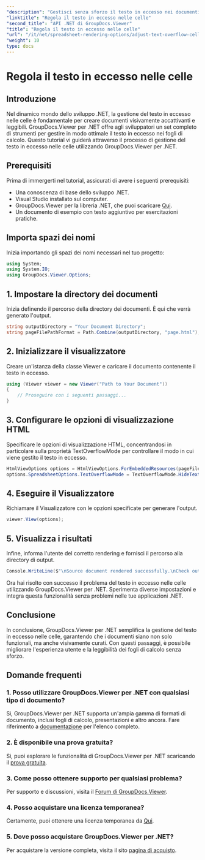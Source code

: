 ```yaml
---
"description": "Gestisci senza sforzo il testo in eccesso nei documenti .NET con GroupDocs.Viewer. Migliora la leggibilità e l'esperienza utente. Scarica subito la tua prova gratuita."
"linktitle": "Regola il testo in eccesso nelle celle"
"second_title": "API .NET di GroupDocs.Viewer"
"title": "Regola il testo in eccesso nelle celle"
"url": "/it/net/spreadsheet-rendering-options/adjust-text-overflow-cells/"
"weight": 10
type: docs
---
```

# Regola il testo in eccesso nelle celle

## Introduzione
Nel dinamico mondo dello sviluppo .NET, la gestione del testo in eccesso nelle celle è fondamentale per creare documenti visivamente accattivanti e leggibili. GroupDocs.Viewer per .NET offre agli sviluppatori un set completo di strumenti per gestire in modo ottimale il testo in eccesso nei fogli di calcolo. Questo tutorial vi guiderà attraverso il processo di gestione del testo in eccesso nelle celle utilizzando GroupDocs.Viewer per .NET.
## Prerequisiti
Prima di immergerti nel tutorial, assicurati di avere i seguenti prerequisiti:
- Una conoscenza di base dello sviluppo .NET.
- Visual Studio installato sul computer.
- GroupDocs.Viewer per la libreria .NET, che puoi scaricare [Qui](https://releases.groupdocs.com/viewer/net/).
- Un documento di esempio con testo aggiuntivo per esercitazioni pratiche.
## Importa spazi dei nomi
Inizia importando gli spazi dei nomi necessari nel tuo progetto:
```csharp
using System;
using System.IO;
using GroupDocs.Viewer.Options;
```
## 1. Impostare la directory dei documenti
Inizia definendo il percorso della directory dei documenti. È qui che verrà generato l'output.
```csharp
string outputDirectory = "Your Document Directory";
string pageFilePathFormat = Path.Combine(outputDirectory, "page.html");
```
## 2. Inizializzare il visualizzatore
Creare un'istanza della classe Viewer e caricare il documento contenente il testo in eccesso.
```csharp
using (Viewer viewer = new Viewer("Path to Your Document"))
{
    // Proseguire con i seguenti passaggi...
}
```
## 3. Configurare le opzioni di visualizzazione HTML
Specificare le opzioni di visualizzazione HTML, concentrandosi in particolare sulla proprietà TextOverflowMode per controllare il modo in cui viene gestito il testo in eccesso.
```csharp
HtmlViewOptions options = HtmlViewOptions.ForEmbeddedResources(pageFilePathFormat);
options.SpreadsheetOptions.TextOverflowMode = TextOverflowMode.HideText;
```
## 4. Eseguire il Visualizzatore
Richiamare il Visualizzatore con le opzioni specificate per generare l'output.
```csharp
viewer.View(options);
```
## 5. Visualizza i risultati
Infine, informa l'utente del corretto rendering e fornisci il percorso alla directory di output.
```csharp
Console.WriteLine($"\nSource document rendered successfully.\nCheck output in {outputDirectory}.");
```
Ora hai risolto con successo il problema del testo in eccesso nelle celle utilizzando GroupDocs.Viewer per .NET. Sperimenta diverse impostazioni e integra questa funzionalità senza problemi nelle tue applicazioni .NET.
## Conclusione
In conclusione, GroupDocs.Viewer per .NET semplifica la gestione del testo in eccesso nelle celle, garantendo che i documenti siano non solo funzionali, ma anche visivamente curati. Con questi passaggi, è possibile migliorare l'esperienza utente e la leggibilità dei fogli di calcolo senza sforzo.
## Domande frequenti
### 1. Posso utilizzare GroupDocs.Viewer per .NET con qualsiasi tipo di documento?
Sì, GroupDocs.Viewer per .NET supporta un'ampia gamma di formati di documento, inclusi fogli di calcolo, presentazioni e altro ancora. Fare riferimento a [documentazione](https://tutorials.groupdocs.com/viewer/net/) per l'elenco completo.
### 2. È disponibile una prova gratuita?
Sì, puoi esplorare le funzionalità di GroupDocs.Viewer per .NET scaricando il [prova gratuita](https://releases.groupdocs.com/).
### 3. Come posso ottenere supporto per qualsiasi problema?
Per supporto e discussioni, visita il [Forum di GroupDocs.Viewer](https://forum.groupdocs.com/c/viewer/9).
### 4. Posso acquistare una licenza temporanea?
Certamente, puoi ottenere una licenza temporanea da [Qui](https://purchase.groupdocs.com/temporary-license/).
### 5. Dove posso acquistare GroupDocs.Viewer per .NET?
Per acquistare la versione completa, visita il sito [pagina di acquisto](https://purchase.groupdocs.com/buy).